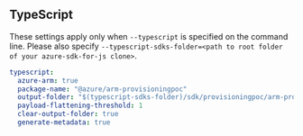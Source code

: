 ## TypeScript

These settings apply only when `--typescript` is specified on the command line.
Please also specify `--typescript-sdks-folder=<path to root folder of your azure-sdk-for-js clone>`.

``` yaml $(typescript)
typescript:
  azure-arm: true
  package-name: "@azure/arm-provisioningpoc"
  output-folder: "$(typescript-sdks-folder)/sdk/provisioningpoc/arm-provisioningpoc"
  payload-flattening-threshold: 1
  clear-output-folder: true
  generate-metadata: true
```
